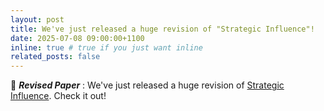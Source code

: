 ```yaml
---
layout: post
title: We've just released a huge revision of "Strategic Influence"!
date: 2025-07-08 09:00:00+1100
inline: true # true if you just want inline
related_posts: false
---
```

🔄 **_Revised Paper_** : We've just released a huge revision of [Strategic Influence](/projects/strategic_diffusion). Check it out!
